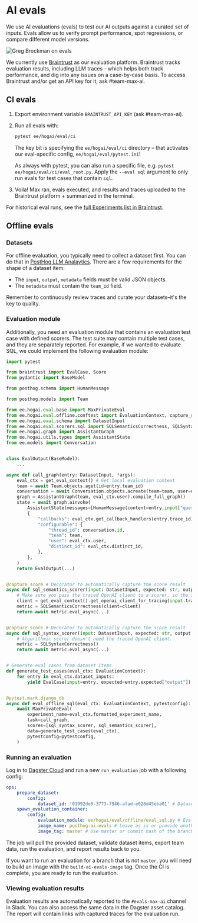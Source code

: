 # AI evals

We use AI evaluations (evals) to test our AI outputs against a curated set of inputs. Evals allow us to verify prompt performance, spot regressions, or compare different model versions.

![Greg Brockman on evals](https://res.cloudinary.com/dwxrm0iul/image/upload/v1731538464/tweet-1733553161884127435_2_cpectu.png)

We currently use [Braintrust](https://braintrust.dev) as our evaluation platform. Braintrust tracks evaluation results, including LLM traces - which helps both track performance, and dig into any issues on a case-by-case basis. To access Braintrust and/or get an API key for it, ask #team-max-ai.

## CI evals

1. Export environment variable `BRAINTRUST_API_KEY` (ask #team-max-ai).
2. Run all evals with:

    ```bash
    pytest ee/hogai/eval/ci
    ```

    The key bit is specifying the `ee/hogai/eval/ci` directory – that activates our eval-specific config, `ee/hogai/eval/pytest.ini`!

    As always with pytest, you can also run a specific file, e.g. `pytest ee/hogai/eval/ci/eval_root.py`. Apply the `--eval sql` argument to only run evals for test cases that contain `sql`.

3. Voila! Max ran, evals executed, and results and traces uploaded to the Braintrust platform + summarized in the terminal.

For historical eval runs, see the [full Experiments list in Braintrust](https://www.braintrust.dev/app/PostHog/p/Max%20AI/experiments).

## Offline evals

### Datasets

For offline evaluation, you typically need to collect a dataset first. You can do that in [PostHog LLM Analaytics](https://us.posthog.com/llm-analytics/datasets). There are a few requirements for the shape of a dataset item:

- The `input`, `output`, `metadata` fields must be valid JSON objects.
- The `metadata` must contain the `team_id` field.

Remember to continuously review traces and curate your datasets–it's the key to quality.

### Evaluation module

Additionally, you need an evaluation module that contains an evaluation test case with defined scorers. The test suite may contain multiple test cases, and they are separately reported. For example, if we wanted to evaluate SQL, we could implement the following evaluation module:

```python
import pytest

from braintrust import EvalCase, Score
from pydantic import BaseModel

from posthog.schema import HumanMessage

from posthog.models import Team

from ee.hogai.eval.base import MaxPrivateEval
from ee.hogai.eval.offline.conftest import EvaluationContext, capture_score, get_eval_context
from ee.hogai.eval.schema import DatasetInput
from ee.hogai.eval.scorers.sql import SQLSemanticsCorrectness, SQLSyntaxCorrectness
from ee.hogai.graph import AssistantGraph
from ee.hogai.utils.types import AssistantState
from ee.models import Conversation


class EvalOutput(BaseModel):
    ...

async def call_graph(entry: DatasetInput, *args):
    eval_ctx = get_eval_context() # Get local evaluation context
    team = await Team.objects.aget(id=entry.team_id)
    conversation = await Conversation.objects.acreate(team=team, user=eval_ctx.user)
    graph = AssistantGraph(team, eval_ctx.user).compile_full_graph()
    state = await graph.ainvoke(
        AssistantState(messages=[HumanMessage(content=entry.input["query"])]),
        {
            "callbacks": eval_ctx.get_callback_handlers(entry.trace_id),
            "configurable": {
                "thread_id": conversation.id,
                "team": team,
                "user": eval_ctx.user,
                "distinct_id": eval_ctx.distinct_id,
            },
        },
    )
    return EvalOutput(...)


@capture_score # Decorator to automatically capture the score result
async def sql_semantics_scorer(input: DatasetInput, expected: str, output: EvalOutput, **kwargs) -> Score:
    # Make sure you pass the traced OpenAI client to a scorer, so the scorer traces are captured.
    client = get_eval_context().get_openai_client_for_tracing(input.trace_id)
    metric = SQLSemanticsCorrectness(client=client)
    return await metric.eval_async(...)


@capture_score # Decorator to automatically capture the score result
async def sql_syntax_scorer(input: DatasetInput, expected: str, output: EvalOutput, **kwargs) -> Score:
    # Algorithmic scorer doesn't need the traced OpenAI client.
    metric = SQLSyntaxCorrectness()
    return await metric.eval_async(...)


# Generate eval cases from dataset items
def generate_test_cases(eval_ctx: EvaluationContext):
    for entry in eval_ctx.dataset_inputs:
        yield EvalCase(input=entry, expected=entry.expected["output"])


@pytest.mark.django_db
async def eval_offline_sql(eval_ctx: EvaluationContext, pytestconfig):
    await MaxPrivateEval(
        experiment_name=eval_ctx.formatted_experiment_name,
        task=call_graph,
        scores=[sql_syntax_scorer, sql_semantics_scorer],
        data=generate_test_cases(eval_ctx),
        pytestconfig=pytestconfig,
    )
```

### Running an evaluation

Log in to [Dagster Cloud](https://posthog.dagster.cloud/locations/dags.locations.max_ai/jobs/run_evaluation/playground) and run a new `run_evaluation` job with a following config:

```yaml
ops:
    prepare_dataset:
        config:
            dataset_id: '01992de8-3773-7946-afad-e028d45eba01' # Dataset ID
    spawn_evaluation_container:
        config:
            evaluation_module: ee/hogai/eval/offline/eval_sql.py # Evaluation module
            image_name: posthog-ai-evals # Leave as is or provide another image
            image_tag: master # Use master or commit hash of the branch you want to evaluate
```

The job will pull the provided dataset, validate dataset items, export team data, run the evaluation, and report results back to you.

If you want to run an evaluation for a branch that is not `master`, you will need to build an image with the `build-ai-evals-image` tag. Once the CI is complete, you are ready to run the evaluation.

### Viewing evaluation results

Evaluation results are automatically reported to the `#evals-max-ai` channel in Slack. You can also access the same data in the Dagster asset catalog. The report will contain links with captured traces for the evaluation run.
